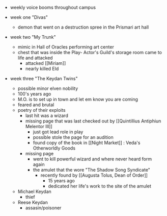 - weekly voice booms throughout campus

- week one "Divas"
	- demon that went on a destruction spree in the Prismari art hall

- week two "My Trunk"
	- mimic in Hall of Oracles performing art center
	- chest that was inside the Play- Actor's Guild's storage room came to life and attacked
		- attacked [[Miriam]]
		- nearly killed Eld
		
- week three "The Keydan Twins"
	- possible minor elven nobility
	- 100's years ago
	- M.O. is to set up in town and let em know you are coming
	- feared and brutal
	- poetry of their exploits
		- last hit was a wizard
		- missing page that was last checked out by [[Quintillius Antiphiun Melentor III]]
			- just got lead role in play
			- possible stole the page for an audition
			- found copy of the book in [[Night Market]] : Veda's Otherworldly Goods
		- missing page
			- went to kill powerful wizard and where never heard form again
			- the amulet that the wore "The Shadow Song Syndicate"
				- recently found by [[Augusta Tolus, Dean of Order]]
					- 15 years ago
					- dedicated her life's work to the site of the amulet
	- Michael Keydan
		- thief 
	- Reese Keydan
		- assasin/poisoner